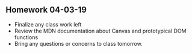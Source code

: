 ## Homework 04-03-19
* Finalize any class work left
* Review the MDN documentation about Canvas and prototypical DOM functions
* Bring any questions or concerns to class tomorrow.